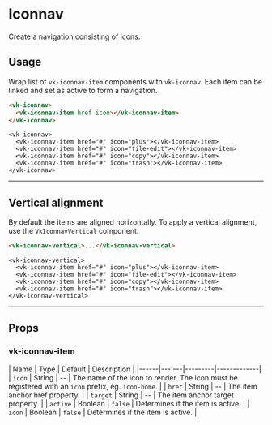 # Iconnav

<p class="uk-text-lead">Create a navigation consisting of icons.</p>

## Usage

Wrap list of `vk-iconnav-item` components with `vk-iconnav`. Each item can be linked and set as active to form a navigation.

```html
<vk-iconnav>
  <vk-iconnav-item href icon></vk-iconnav-item>
</vk-iconnav>
```

```example
<vk-iconnav>
  <vk-iconnav-item href="#" icon="plus"></vk-iconnav-item>
  <vk-iconnav-item href="#" icon="file-edit"></vk-iconnav-item>
  <vk-iconnav-item href="#" icon="copy"></vk-iconnav-item>
  <vk-iconnav-item href="#" icon="trash"></vk-iconnav-item>
</vk-iconnav>
```

***

## Vertical alignment

By default the items are aligned horizontally. To apply a vertical alignment, use the `VkIconnavVertical` component.

```html
<vk-iconnav-vertical>...</vk-iconnav-vertical>
```

```example
<vk-iconnav-vertical>
  <vk-iconnav-item href="#" icon="plus"></vk-iconnav-item>
  <vk-iconnav-item href="#" icon="file-edit"></vk-iconnav-item>
  <vk-iconnav-item href="#" icon="copy"></vk-iconnav-item>
  <vk-iconnav-item href="#" icon="trash"></vk-iconnav-item>
</vk-iconnav-vertical>
```

***

## Props

### vk-iconnav-item

| Name | Type | Default | Description |
|------|---:---|---------|-------------|
| `icon`   | String | -- | The name of the icon to render. The icon must be registered with an `icon` prefix, eg. `icon-home`. |
| `href`   | String | -- | The item anchor href property. |
| `target` | String | -- | The item anchor target property. |
| `active` | Boolean | `false` | Determines if the item is active. |
| `icon`   | Boolean | `false` | Determines if the item is active. |
